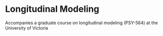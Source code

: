 Longitudinal Modeling
============

Accompanies a graduate course on longitudinal modeling (PSY-564) at the University of Victoria
